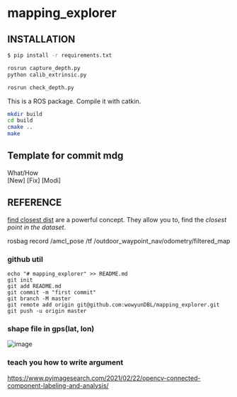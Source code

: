 # mapping_explorer
## INSTALLATION
```sh
$ pip install -r requirements.txt
```

```sh
rosrun capture_depth.py
python calib_extrinsic.py

rosrun check_depth.py
```

This is a ROS package. Compile it with catkin.
```sh
mkdir build
cd build
cmake ..
make

```
## Template for commit mdg
What/How  
[New]
[Fix]
[Modi]


## REFERENCE
[find closest dist](https://www.pyimagesearch.com/2018/07/23/simple-object-tracking-with-opencv/) are a powerful concept. They allow you to, find the *closest point in the dataset*.

rosbag record /amcl_pose /tf /outdoor_waypoint_nav/odometry/filtered_map


### github util
```
echo "# mapping_explorer" >> README.md
git init
git add README.md
git commit -m "first commit"
git branch -M master
git remote add origin git@github.com:wowyunDBL/mapping_explorer.git
git push -u origin master
``` 

### shape file in gps(lat, lon)
![image](https://github.com/wowyunDBL/mapping_explorer/blob/master/image/RGBD-point_cloud.png)



### teach you how to write argument
https://www.pyimagesearch.com/2021/02/22/opencv-connected-component-labeling-and-analysis/
